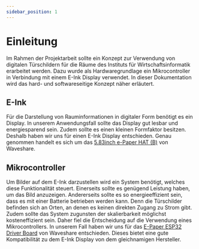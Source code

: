```yaml
---
sidebar_position: 1
---
```


# Einleitung
Im Rahmen der Projektarbeit sollte ein Konzept zur Verwendung von digitalen Türschildern für die Räume des Instituts für Wirtschaftsinformatik erarbeitet werden. Dazu wurde als Hardwaregrundlage ein Mikrocontroller in Verbindung mit einem E-Ink Display verwendet. In dieser Dokumentation wird das hard- und softwareseitige Konzept näher erläutert.

## E-Ink
Für die Darstellung von Rauminformationen in digitaler Form benötigt es ein Display. In unserem Anwendungsfall sollte das Display gut lesbar und energiesparend sein. Zudem sollte es einen kleinen Formfaktor besitzen. Deshalb haben wir uns für einen E-Ink Display entschieden. Genau genommen handelt es sich um das [5.83inch e-Paper HAT (B)](https://www.waveshare.com/wiki/5.83inch_e-Paper_HAT_(B)_Manual) von Waveshare. 

## Mikrocontroller
Um Bilder auf dem E-Ink darzustellen wird ein System benötigt, welches diese Funktionalität steuert. Einerseits sollte es genügend Leistung haben, um das Bild anzuzeigen. Andererseits sollte es so energieeffizient sein, dass es mit einer Batterie betrieben werden kann. Denn die Türschilder befinden sich an Orten, an denen es keinen direkten Zugang zu Strom gibt. Zudem sollte das System zugunsten der skalierbarkeit möglichst kosteneffizient sein. Daher fiel die Entscheidung auf die Verwendung eines Mikrocontrollers. In unserem Fall haben wir uns für das [E-Paper ESP32 Driver Board](https://www.waveshare.com/wiki/E-Paper_ESP32_Driver_Board) von Waveshare entschieden. Dieses bietet eine gute Kompatibilität zu dem E-Ink Display von dem gleichnamigen Hersteller.




